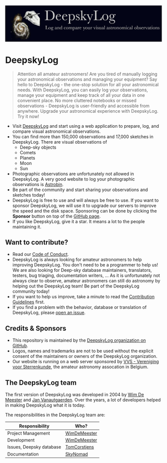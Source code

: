 [![Logo](public/images/logo2.png)](https://www.deepskylog.org/)

# DeepskyLog

> Attention all amateur astronomers! Are you tired of manually logging your astronomical observations and managing your equipment? Say hello to DeepskyLog - the one-stop solution for all your astronomical needs. With DeepskyLog, you can easily log your observations, manage your equipment and keep track of all your data in one convenient place. No more cluttered notebooks or missed observations - DeepskyLog is user-friendly and accessible from anywhere. Upgrade your astronomical experience with DeepskyLog. Try it now!

* Visit [DeepskyLog](https://www.deepskylog.org) and start using a web application to prepare, log, and compare visual astronomical observations.
* You can find more than 150,000 observations and 17,000 sketches in DeepskyLog. There are visual observations of
  * Deep-sky objects
  * Comets
  * Planets
  * Moon
  * Sun
* Photographic observations are unfortunately not allowed in DeepskyLog. A very good website to log your photographic observations is [Astrobin](https://www.astrobin.com/welcome/).
* Be part of the community and start sharing your observations and sketches today!
* DeepskyLog is free to use and will always be free to use. If you want to sponsor DeepskyLog, we will use it to upgrade our servers to improve the speed and the disk space. Sponsoring can be done by clicking the **Sponsor** button on top of the [GitHub page](https://github.com/DeepskyLog/DeepskyLog).
* If you like DeepskyLog, give it a star. It means a lot to the people maintaining it.

## Want to contribute?

* Read our [Code of Conduct](CODE_OF_CONDUCT.md).
* DeepskyLog is always looking for amateur astronomers to help improving DeepskyLog. You don't need to be a programmer to help us! We are also looking for Deep-sky database maintainers, translators, testers, bug triaging, documentation writers, ... As it is unfortunately not always clear to observe, amateur astronomers can still do astronomy by helping out the DeepskyLog team! Be part of the DeepskyLog community today!
* If you want to help us improve, take a minute to read the [Contribution Guidelines](Contributing.md) first.
* If you find a problem with the behavior, database or translation of DeepskyLog, please [open an issue](https://github.com/DeepskyLog/DeepskyLog/issues/new/choose).

## Credits & Sponsors

* This repository is maintained by the [DeepskyLog organization on GitHub](https://github.com/DeepskyLog).
* Logos, names and trademarks are not to be used without the explicit consent of the maintainers or owners of the DeepskyLog organization.
* Our website is running on a web server sponsored by [VVS - Vereniging voor Sterrenkunde](http://www.vvs.be/), the amateur astronomy assocation in Belgium.

## The DeepskyLog team

The first version of DeepskyLog was developed in 2004 by [Wim De Meester](https://github.com/WimDeMeester) and [Jan Vanautgaerden](https://github.com/orgs/DeepskyLog/people/janvanautgaerden). Over the years, a lot of developers helped in making DeepskyLog what it is today.

The responsibilities in the DeepskyLog team are:

| Responsibility | Who? |
| -------------- | ---- |
| Project Management | [WimDeMeester](https://github.com/WimDeMeester) |
| Development | [WimDeMeester](https://github.com/WimDeMeester) |
| Issues, Deepsky database | [TomCorstjens](https://github.com/TomCorstjens)
| Documentation | [SkyNomad](https://github.com/SkyNomad) |
